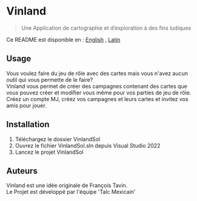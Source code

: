# Vinland
> Une Application de cartographie et d’exploration à des fins ludiques

Ce README est disponible en : [English](README-EN.md) , [Latin](README-LAT.md)

## Usage

Vous voulez faire du jeu de rôle avec des cartes mais vous n'avez aucun outil qui vous permette de le faire?  
Vinland vous permet de créer des campagnes contenant des cartes que vous pouvez créer et modifier vous même pour vos parties de jeu de rôle.
Créez un compte MJ, créez vos campagnes et leurs cartes et invitez vos amis pour jouer.  

## Installation

  1. Téléchargez le dossier VinlandSol 
  2. Ouvrez le fichier VinlandSol.sln depuis Visual Studio 2022
  3. Lancez le projet VinlandSol

## Auteurs

Vinland est une idée originale de François Tavin.  
Le Projet est développé par l'équipe 'Talc Mexicain' 
